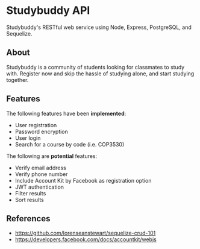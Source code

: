 # Studybuddy API
Studybuddy's RESTful web service using Node, Express, PostgreSQL, and Sequelize.

## About
Studybuddy is a community of students looking for classmates to study with. Register now and skip the hassle of studying alone, and start studying together.

## Features
The following features have been **implemented**:
* User registration
* Password encryption
* User login
* Search for a course by code (i.e. COP3530)

The following are **potential** features:  
* Verify email address
* Verify phone number
* Include Account Kit by Facebook as registration option
* JWT authentication
* Filter results
* Sort results

## References
* https://github.com/lorenseanstewart/sequelize-crud-101
* https://developers.facebook.com/docs/accountkit/webjs
